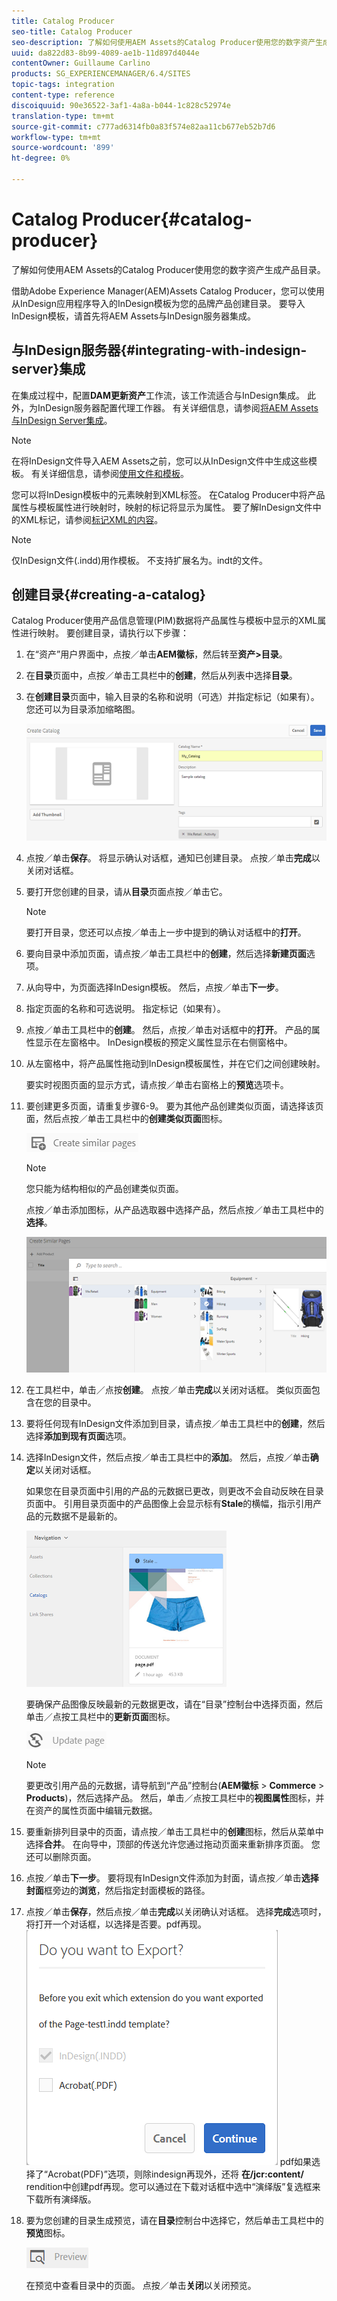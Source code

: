 ```yaml
---
title: Catalog Producer
seo-title: Catalog Producer
seo-description: 了解如何使用AEM Assets的Catalog Producer使用您的数字资产生成产品目录。
uuid: da822d83-8b99-4089-ae1b-11d897d4044e
contentOwner: Guillaume Carlino
products: SG_EXPERIENCEMANAGER/6.4/SITES
topic-tags: integration
content-type: reference
discoiquuid: 90e36522-3af1-4a8a-b044-1c828c52974e
translation-type: tm+mt
source-git-commit: c777ad6314fb0a83f574e82aa11cb677eb52b7d6
workflow-type: tm+mt
source-wordcount: '899'
ht-degree: 0%

---
```



# Catalog Producer{#catalog-producer}

了解如何使用AEM Assets的Catalog Producer使用您的数字资产生成产品目录。

借助Adobe Experience Manager(AEM)Assets Catalog Producer，您可以使用从InDesign应用程序导入的InDesign模板为您的品牌产品创建目录。 要导入InDesign模板，请首先将AEM Assets与InDesign服务器集成。

## 与InDesign服务器{#integrating-with-indesign-server}集成

在集成过程中，配置&#x200B;**DAM更新资产**&#x200B;工作流，该工作流适合与InDesign集成。 此外，为InDesign服务器配置代理工作器。 有关详细信息，请参阅[将AEM Assets与InDesign Server集成](/help/assets/indesign.md)。

>[!NOTE]
>
>在将InDesign文件导入AEM Assets之前，您可以从InDesign文件中生成这些模板。 有关详细信息，请参阅[使用文件和模板](https://helpx.adobe.com/indesign/using/files-templates.html)。
>
>您可以将InDesign模板中的元素映射到XML标签。 在Catalog Producer中将产品属性与模板属性进行映射时，映射的标记将显示为属性。 要了解InDesign文件中的XML标记，请参阅[标记XML的内容](https://helpx.adobe.com/indesign/using/tagging-content-xml.html)。

>[!NOTE]
>
>仅InDesign文件(.indd)用作模板。 不支持扩展名为。indt的文件。

## 创建目录{#creating-a-catalog}

Catalog Producer使用产品信息管理(PIM)数据将产品属性与模板中显示的XML属性进行映射。 要创建目录，请执行以下步骤：

1. 在“资产”用户界面中，点按／单击&#x200B;**AEM徽标**，然后转至&#x200B;**资产>目录**。
1. 在&#x200B;**目录**&#x200B;页面中，点按／单击工具栏中的&#x200B;**创建**，然后从列表中选择&#x200B;**目录**。
1. 在&#x200B;**创建目录**&#x200B;页面中，输入目录的名称和说明（可选）并指定标记（如果有）。 您还可以为目录添加缩略图。

   ![create_catalog](assets/create_catalog.png)

1. 点按／单击&#x200B;**保存**。 将显示确认对话框，通知已创建目录。 点按／单击&#x200B;**完成**&#x200B;以关闭对话框。
1. 要打开您创建的目录，请从&#x200B;**目录**&#x200B;页面点按／单击它。

   >[!NOTE]
   >
   >要打开目录，您还可以点按／单击上一步中提到的确认对话框中的&#x200B;**打开**。

1. 要向目录中添加页面，请点按／单击工具栏中的&#x200B;**创建**，然后选择&#x200B;**新建页面**&#x200B;选项。
1. 从向导中，为页面选择InDesign模板。 然后，点按／单击&#x200B;**下一步**。
1. 指定页面的名称和可选说明。 指定标记（如果有）。
1. 点按／单击工具栏中的&#x200B;**创建**。 然后，点按／单击对话框中的&#x200B;**打开**。 产品的属性显示在左窗格中。 InDesign模板的预定义属性显示在右侧窗格中。
1. 从左窗格中，将产品属性拖动到InDesign模板属性，并在它们之间创建映射。

   要实时视图页面的显示方式，请点按／单击右窗格上的&#x200B;**预览**&#x200B;选项卡。

1. 要创建更多页面，请重复步骤6-9。 要为其他产品创建类似页面，请选择该页面，然后点按／单击工具栏中的&#x200B;**创建类似页面**&#x200B;图标。

   ![create_similar_pages](assets/create_similar_pages.png)

   >[!NOTE]
   >
   >您只能为结构相似的产品创建类似页面。

   点按／单击添加图标，从产品选取器中选择产品，然后点按／单击工具栏中的&#x200B;**选择**。

   ![select_product](assets/select_product.png)

1. 在工具栏中，单击／点按&#x200B;**创建**。 点按／单击&#x200B;**完成**&#x200B;以关闭对话框。 类似页面包含在您的目录中。
1. 要将任何现有InDesign文件添加到目录，请点按／单击工具栏中的&#x200B;**创建**，然后选择&#x200B;**添加到现有页面**&#x200B;选项。
1. 选择InDesign文件，然后点按／单击工具栏中的&#x200B;**添加**。 然后，点按／单击&#x200B;**确定**&#x200B;以关闭对话框。

   如果您在目录页面中引用的产品的元数据已更改，则更改不会自动反映在目录页面中。 引用目录页面中的产品图像上会显示标有&#x200B;**Stale**&#x200B;的横幅，指示引用产品的元数据不是最新的。

   ![chlimage_1-117](assets/chlimage_1-117.png)

   要确保产品图像反映最新的元数据更改，请在“目录”控制台中选择页面，然后单击／点按工具栏中的&#x200B;**更新页面**&#x200B;图标。

   ![chlimage_1-118](assets/chlimage_1-118.png)

   >[!NOTE]
   >
   >要更改引用产品的元数据，请导航到“产品”控制台(**AEM徽标** > **Commerce** > **Products**)，然后选择产品。 然后，单击／点按工具栏中的&#x200B;**视图属性**&#x200B;图标，并在资产的属性页面中编辑元数据。

1. 要重新排列目录中的页面，请点按／单击工具栏中的&#x200B;**创建**&#x200B;图标，然后从菜单中选择&#x200B;**合并**。 在向导中，顶部的传送允许您通过拖动页面来重新排序页面。 您还可以删除页面。

1. 点按／单击&#x200B;**下一步**。 要将现有InDesign文件添加为封面，请点按／单击&#x200B;**选择封面**&#x200B;框旁边的&#x200B;**浏览**，然后指定封面模板的路径。
1. 点按／单击&#x200B;**保存**，然后点按／单击&#x200B;**完成**以关闭确认对话框。
选择**完成**选项时，将打开一个对话框，以选择是否要。pdf再现。
   ![导出至](assets/CatalogPDF.png)
pdf如果选择了“Acrobat(PDF)”选项，则除indesign再现外，还将  **在/jcr:content/** rendition中创建pdf再现。您可以通过在下载对话框中选中“演绎版”复选框来下载所有演绎版。

1. 要为您创建的目录生成预览，请在&#x200B;**目录**&#x200B;控制台中选择它，然后单击工具栏中的&#x200B;**预览**&#x200B;图标。

   ![chlimage_1-119](assets/chlimage_1-119.png)

   在预览中查看目录中的页面。 点按／单击&#x200B;**关闭**&#x200B;以关闭预览。

